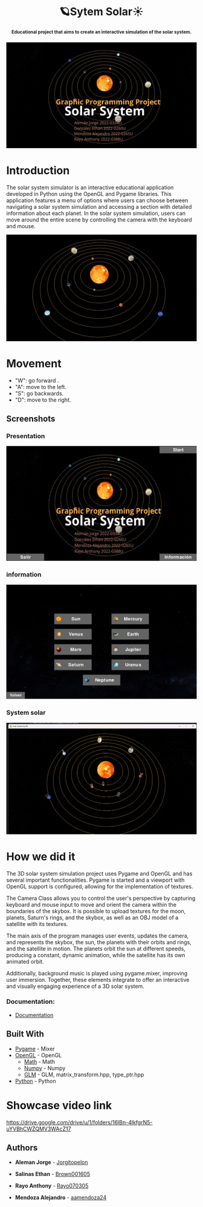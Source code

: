 <div align="center">
<h1 >🪐Sytem Solar☀️</h1>
<p ><sup><b>Educational project that aims to create an interactive simulation of the solar system. </b></sup></p>
</div>

![poster](https://github.com/Rayo070305/Proyecto_final_pg/blob/main/Documentacion/Imagenes%20referencia/presen.jpg)

# Introduction

The solar system simulator is an interactive educational application developed in Python using the OpenGL and Pygame libraries. This application features a menu of options where users can choose between navigating a solar system simulation and accessing a section with detailed information about each planet. In the solar system simulation, users can move around the entire scene by controlling the camera with the keyboard and mouse.

![posterfinal](https://github.com/Rayo070305/Proyecto_final_pg/blob/main/Documentacion/Imagenes%20referencia/inicio.jpg)



# Movement

- "W": go forward .
- "A": move to the left.
- "S": go backwards.
- "D": move to the right.

## Screenshots

### Presentation

![Presen](https://github.com/Rayo070305/Proyecto_final_pg/blob/main/Documentacion/Imagenes%20referencia/presentacion.png)

### information

![Info](https://github.com/Rayo070305/Proyecto_final_pg/blob/main/Documentacion/Imagenes%20referencia/menu.png)

### System solar

![solar](https://github.com/Rayo070305/Proyecto_final_pg/blob/main/Documentacion/Imagenes%20referencia/preof.png)


# How we did it

The 3D solar system simulation project uses Pygame and OpenGL and has several important functionalities. Pygame is started and a viewport with OpenGL support is configured, allowing for the implementation of textures.

The Camera Class allows you to control the user's perspective by capturing keyboard and mouse input to move and orient the camera within the boundaries of the skybox. It is possible to upload textures for the moon, planets, Saturn's rings, and the skybox, as well as an OBJ model of a satellite with its textures.

The main axis of the program manages user events, updates the camera, and represents the skybox, the sun, the planets with their orbits and rings, and the satellite in motion. The planets orbit the sun at different speeds, producing a constant, dynamic animation, while the satellite has its own animated orbit.

Additionally, background music is played using pygame.mixer, improving user immersion. Together, these elements integrate to offer an interactive and visually engaging experience of a 3D solar system.

### Documentation:

- [Documentation](<>)

## Built With

- [Pygame](https://www.pygame.org/docs/) - Mixer
- [OpenGL](https://www.opengl.org/) - OpenGL
  - [Math](https://docs.python.org/3/library/math.html) - Math
  - [Numpy](https://numpy.org/) - Numpy
  - [GLM](https://glm.g-truc.net/0.9.9/index.html) - GLM, matrix_transform.hpp, type_ptr.hpp
- [Python](https://docs.python.org/3/) - Python



# Showcase video link

https://drive.google.com/drive/u/1/folders/16IBn-4lkfgrN5-uYVBhCWZQMV3WAcZ17

## Authors

- **Aleman Jorge** - [Jorgitopelon ](https://github.com/Rayo070305)

* **Salinas Ethan** - [Brown001605](https://github.com/Brown001605)

* **Rayo Anthony** - [Rayo070305](https://github.com/Rayo070305)

* **Mendoza Alejandro** - [aamendoza24](https://github.com/aamendoza24)


